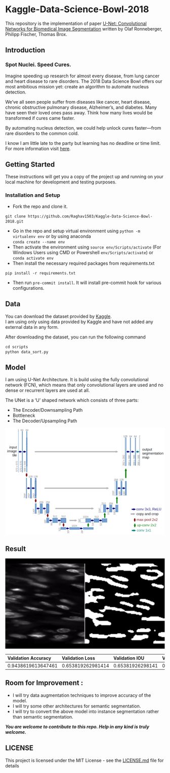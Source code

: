 # Kaggle-Data-Science-Bowl-2018

This repository is the implementation of paper [U-Net: Convolutional Networks for Biomedical Image Segmentation](https://arxiv.org/abs/1505.04597) written by Olaf Ronneberger, Philipp Fischer, Thomas Brox.

## Introduction
### Spot Nuclei. Speed Cures.
Imagine speeding up research for almost every disease, from lung cancer and heart disease to rare disorders. The 2018 Data Science Bowl offers our most ambitious mission yet: create an algorithm to automate nucleus detection.

We’ve all seen people suffer from diseases like cancer, heart disease, chronic obstructive pulmonary disease, Alzheimer’s, and diabetes. Many have seen their loved ones pass away. Think how many lives would be transformed if cures came faster.

By automating nucleus detection, we could help unlock cures faster—from rare disorders to the common cold.

I know I am little late to the party but learning has no deadline or time limit. For more information visit [here](https://www.kaggle.com/c/data-science-bowl-2018).

## Getting Started

These instructions will get you a copy of the project up and running on your local machine for development and testing purposes.

### Installation and Setup

* Fork the repo and clone it.
```
git clone https://github.com/Raghav1503/Kaggle-Data-Science-Bowl-2018.git
```
* Go in the repo and setup virtual environment using `python -m virtualenv env` or by using anaconda <br />`conda create --name env`  
* Then activate the environment using `source env/Scripts/activate` (For Windows Users using CMD or Powershell `env/Scripts/activate`) or
`conda activate env`
* Then install the necessary required packages from requirements.txt
```
pip install -r requirements.txt
```
* Then run `pre-commit install`. It will install pre-commit hook for various configurations.

## Data
You can download the dataset provided by [Kaggle](https://www.kaggle.com/c/data-science-bowl-2018/data). <br />
I am using only using data provided by Kaggle and have not added any external data in any form.

After downloading the dataset, you can run the following command
```
cd scripts
python data_sort.py
```
## Model
I am using U-Net Architecture. It is build using the fully convolutional network (FCN), which means that only convolutional layers are used and no dense or recurrent layers are used at all. 

The UNet is a ‘U’ shaped network which consists of three parts:
* The Encoder/Downsampling Path
* Bottleneck
* The Decoder/Upsampling Path

![](assets/u-net-architecture.png)

## Result
![](assets/result.gif)

| Validation Accuracy | Validation Loss | Validation IOU | Validation Precision | Validation Recall |
|:--------------------|:----------------|:---------------|:---------------------|:------------------|
|0.9438619613647461   |0.653819262981414|0.65381926298141|0.9173527359962463    |0.8266566395759583 |

## Room for Improvement : 
* I will try data augmentation techniques to improve accuracy of the model.
* I will try some other architectures for semantic segmentation.
* I will try to convert the above model into instance segmentation rather than semantic segmentation.

***You are welcome to contribute to this repo. Help in any kind is truly welcome.***

## LICENSE
This project is licensed under the MIT License - see the [LICENSE.md](LICENSE.md) file for details
